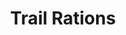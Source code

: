---
ep: 58
title: "Trail Rations"
imglink: "https://live.staticflickr.com/65535/50983023762_5d0d7e055e_o.jpg"
thumbnail: "https://live.staticflickr.com/65535/50983023762_e5e5cc60c7_q.jpg"
alt: >
    A close up on a toothed grinning mouth, surrounded by a scraggly beard. Above it is written &quot;Come, MEAT, be my guest. And let thy gifts to me be blessed.&quot; Meat is bolded for emphasis. 
name: "TomahawkKidArt"
---